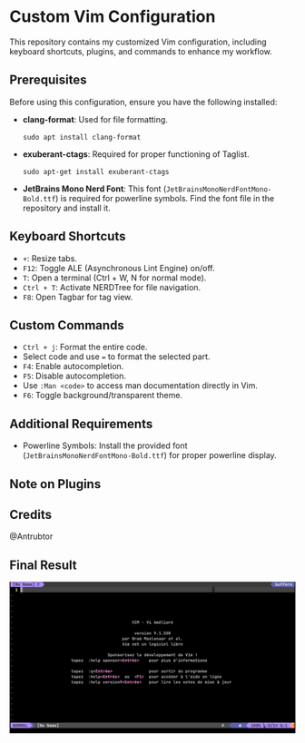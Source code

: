 # Custom Vim Configuration

This repository contains my customized Vim configuration, including keyboard shortcuts, plugins, and commands to enhance my workflow.

## Prerequisites

Before using this configuration, ensure you have the following installed:

- **clang-format**: Used for file formatting.
  ```
  sudo apt install clang-format
  ```

- **exuberant-ctags**: Required for proper functioning of Taglist.
  ```
  sudo apt-get install exuberant-ctags
  ```

- **JetBrains Mono Nerd Font**: This font (`JetBrainsMonoNerdFontMono-Bold.ttf`) is required for powerline symbols. Find the font file in the repository and install it.

## Keyboard Shortcuts

- `+`: Resize tabs.
- `F12`: Toggle ALE (Asynchronous Lint Engine) on/off.
- `T`: Open a terminal (Ctrl + W, N for normal mode).
- `Ctrl + T`: Activate NERDTree for file navigation.
- `F8`: Open Tagbar for tag view.

## Custom Commands

- `Ctrl + j`: Format the entire code.
- Select code and use `=` to format the selected part.
- `F4`: Enable autocompletion.
- `F5`: Disable autocompletion.
- Use `:Man <code>` to access man documentation directly in Vim.
- `F6`: Toggle background/transparent theme.

## Additional Requirements

- Powerline Symbols: Install the provided font (`JetBrainsMonoNerdFontMono-Bold.ttf`) for proper powerline display.

## Note on Plugins

## Credits

@Antrubtor

## Final Result

![Result](vim_config_dinaosaure.png)
